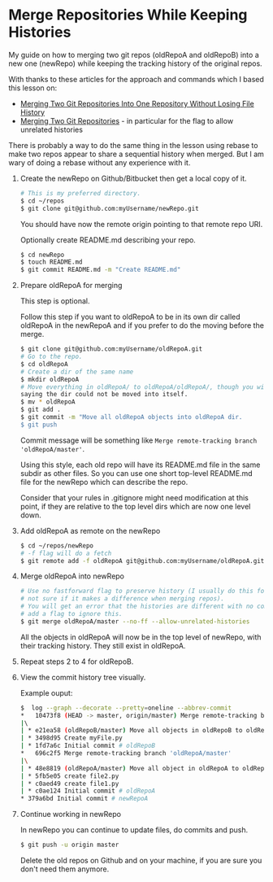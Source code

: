 # Merge Repositories While Keeping Histories

My guide on how to merging two git repos (oldRepoA and oldRepoB) into a new one (newRepo) while keeping the
tracking history of the original repos.

With thanks to these articles for the approach and commands which I based this lesson on:
 - [Merging Two Git Repositories Into One Repository Without Losing File History](https://saintgimp.org/2013/01/22/merging-two-git-repositories-into-one-repository-without-losing-file-history/)
 - [Merging Two Git Repositories](https://blog.doismellburning.co.uk/merging-two-git-repositories/) - in particular for the flag to allow unrelated histories
 
There is probably a way to do the same thing in the lesson using rebase to make two repos appear to share a sequential history when merged. But I am wary of doing a rebase without any experience with it.


1. Create the newRepo on Github/Bitbucket then get a local copy of it.

    ```bash
    # This is my preferred directory.
    $ cd ~/repos
    $ git clone git@github.com:myUsername/newRepo.git
    ```
    You should have now the remote origin pointing to that remote repo URI.

    Optionally create README.md describing your repo.
    ```bash
    $ cd newRepo
    $ touch README.md
    $ git commit README.md -m "Create README.md"
    ```

2. Prepare oldRepoA for merging

    This step is optional.

    Follow this step if you want to oldRepoA to be in its own dir called oldRepoA in the newRepoA 
    and if you prefer to do the moving before the merge.

    ```bash
    $ git clone git@github.com:myUsername/oldRepoA.git
    # Go to the repo.
    $ cd oldRepoA
    # Create a dir of the same name
    $ mkdir oldRepoA
    # Move everything in oldRepoA/ to oldRepoA/oldRepoA/, though you will get a harmless error 
    saying the dir could not be moved into itself.
    $ mv * oldRepoA
    $ git add .
    $ git commit -m "Move all oldRepoA objects into oldRepoA dir.
    $ git push
    ```
  
    Commit message will be something like `Merge remote-tracking branch 'oldRepoA/master'`.

    Using this style, each old repo will have its README.md file in the same subdir as other files.
    So you can use one short top-level README.md file for the newRepo which can describe the repo.
    
    Consider that your rules in .gitignore might need modification at this point, if they are 
    relative to the top level dirs which are now one level down.

3. Add oldRepoA as remote on the newRepo

    ```bash
    $ cd ~/repos/newRepo
    # -f flag will do a fetch
    $ git remote add -f oldRepoA git@github.com:myUsername/oldRepoA.git
    ```

4. Merge oldRepoA into newRepo

    ```bash
    # Use no fastforward flag to preserve history (I usually do this for merginng branches, 
    # not sure if it makes a difference when merging repos).
    # You will get an error that the histories are different with no commits in common, so 
    # add a flag to ignore this.
    $ git merge oldRepoA/master --no-ff --allow-unrelated-histories
    ```
    All the objects in oldRepoA will now be in the top level of newRepo, with their tracking
    history. They still exist in oldRepoA.

5. Repeat steps 2 to 4 for oldRepoB.

6. View the commit history tree visually.

    Example ouput:
    
    ```bash
    $  log --graph --decorate --pretty=oneline --abbrev-commit
    *   10473f8 (HEAD -> master, origin/master) Merge remote-tracking branch 'oldRepoB/master'
    |\  
    | * e21ea58 (oldRepoB/master) Move all objects in oldRepoB to oldRepoB dir.
    | * 3498d95 Create myFile.py
    | * 1fd7a6c Initial commit # oldRepoB
    *   696c2f5 Merge remote-tracking branch 'oldRepoA/master'
    |\
    | * 48e8819 (oldRepoA/master) Move all object in oldRepoA to oldRepoA dir.
    | * 5fb5e05 create file2.py
    | * c0aed49 create file1.py
    | * c0ae124 Initial commit # oldRepoA
    * 379a6bd Initial commit # newRepoA
    ```

7. Continue working in newRepo

    In newRepo you can continue to update files, do commits and push.
    
    ```bash
    $ git push -u origin master
    ```
    
    Delete the old repos on Github and on your machine, if you are sure you don't need them anymore.
